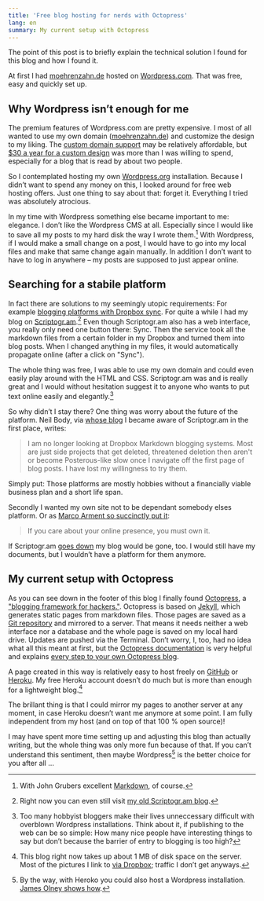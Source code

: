 ```yaml
---
title: 'Free blog hosting for nerds with Octopress'
lang: en
summary: My current setup with Octopress
---
```


The point of this post is to briefly explain the technical solution I found for this blog and how I found it.

At first I had [moehrenzahn.de](http://moehrenzahn.de) hosted on [Wordpress.com](http://wordpress.com). That was free, easy and quickly set up.

## Why Wordpress isn’t enough for me

The premium features of Wordpress.com are pretty expensive. I most of all wanted to use my own domain ([moehrenzahn.de](http://moehrenzahn.de)) and customize the design to my liking. The [custom domain support](http://en.support.wordpress.com/domains/) may be relatively affordable, but [$30 a year for a custom design](http://en.support.wordpress.com/custom-design/) was more than I was willing to spend, especially for a blog that is read by about two people.

So I contemplated hosting my own [Wordpress.org](http://wordpress.org) installation. Because I didn’t want to spend any money on this, I looked around for free web hosting offers. Just one thing to say about that: forget it. Everything I tried was absolutely atrocious.

In my time with Wordpress something else became important to me: elegance. I don’t like the Wordpress CMS at all. Especially since I would like to save all my posts to my hard disk the way I wrote them.[^2] With Wordpress, if I would make a small change on a post, I would have to go into my local files and make that same change again manually. In addition I don’t want to have to log in anywhere – my posts are supposed to just appear online.

## Searching for a stabile platform

In fact there are solutions to my seemingly utopic requirements: For example [blogging platforms with Dropbox sync](http://www.fearofconfusion.com/2012/01/three-markdown-dropbox-bloggging.html). For quite a while I had my blog on [Scriptogr.am](http://scriptogr.am).[^3] Even though Scriptogr.am also has a web interface, you really only need one button there: Sync. Then the service took all the markdown files from a certain folder in my Dropbox and turned them into blog posts. When I changed anything in my files, it would automatically propagate online (after a click on "Sync"). 

The whole thing was free, I was able to use my own domain and could even easily play around with the HTML and CSS.  Scriptogr.am was and is really great and I would without hesitation suggest it to anyone who wants to put text online easily and elegantly.[^4]

So why didn’t I stay there? One thing was worry about the future of the platform. Neil Body, via [whose blog](http://www.fearofconfusion.com/2012/01/three-markdown-dropbox-bloggging.html) I became aware of Scriptogr.am in the first place, writes:

> I am no longer looking at Dropbox Markdown blogging systems. Most are just side projects that get deleted, threatened deletion then aren't or become Posterous-like slow once I navigate off the first page of blog posts. I have lost my willingness to try them.

Simply put: Those platforms are mostly hobbies without a financially viable business plan and a short life span.

Secondly I wanted my own site not to be dependant somebody elses platform. Or as [Marco Arment so succinctly put it](http://www.marco.org/2011/07/11/own-your-identity):

> If you care about your online presence, you must own it.

If Scriptogr.am [goes down](http://www.marco.org/2011/04/05/let-us-pay-for-this-service-so-it-wont-go-down) my blog would be gone, too. I would still have my documents, but I wouldn’t have a platform for them anymore.

## My current setup with Octopress

As you can see down in the footer of this blog I finally found [Octopress](http://octopress.org), a ["blogging framework for hackers."](https://github.com/imathis/octopress/tree/master/plugins). Octopress is based on [Jekyll](http://jekyllrb.com), which generates static pages from markdown files. Those pages are saved as a [Git repository](https://github.com) and mirrored to a server. That means it needs neither a web interface nor a database and the whole page is saved on my local hard drive. Updates are pushed via the Terminal. Don’t worry, I, too, had no idea what all this meant at first, but the [Octopress documentation](http://octopress.org/docs/) is very helpful and explains [every step to your own Octopress blog](http://octopress.org/docs/setup/).

A page created in this way is relatively easy to host freely on [GitHub](http://octopress.org/docs/deploying/github) or [Heroku](http://octopress.org/docs/deploying/heroku). My free Heroku account doesn’t do much but is more than enough for a lightweight blog.[^5]

The brillant thing is that I could mirror my pages to another server at any moment, in case Heroku doesn’t want me anymore at some point. I am fully independent from my host (and on top of that 100 % open source)!

I may have spent more time setting up and adjusting this blog than actually writing, but the whole thing was only more fun because of that. If you can’t understand this sentiment, then maybe Wordpress[^6] is the better choice for you after all …

[^2]: With John Grubers excellent [Markdown](http://daringfireball.net/projects/markdown/), of course.

[^3]: Right now you can even still visit [my old Scriptogr.am blog](http://scriptogr.am/moehrenzahn).

[^4]: Too many hobbyist bloggers make their lives unneccessary difficult with overblown Wordpress installations. Think about it, if publishing to the web can be so simple: How many nice people have interesting things to say but don’t because the barrier of entry to blogging is too high?

[^5]: This blog right now takes up about 1 MB of disk space on the server. Most of the pictures I link to [via Dropbox](http://db.tt/4Qy3oFEa);  traffic I don’t get anyways.

[^6]: By the way, with Heroko you could also host a Wordpress installation. [James Olney shows how](http://blog.webjames.co.uk/hosting-a-wordpress-blog-on-heroku-with-the-svbtle-theme-for-free/201/).